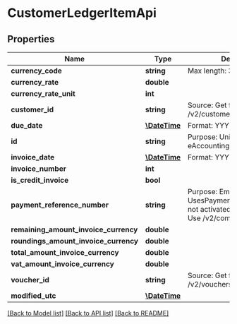 # CustomerLedgerItemApi

## Properties
Name | Type | Description | Notes
------------ | ------------- | ------------- | -------------
**currency_code** | **string** | Max length: 3 characters | 
**currency_rate** | **double** |  | [optional] 
**currency_rate_unit** | **int** |  | [optional] 
**customer_id** | **string** | Source: Get from /v2/customers. | 
**due_date** | [**\DateTime**](\DateTime.md) | Format: YYYY-MM-DD | 
**id** | **string** | Purpose: Unique Id provided by eAccounting | [optional] 
**invoice_date** | [**\DateTime**](\DateTime.md) | Format: YYYY-MM-DD | 
**invoice_number** | **int** |  | 
**is_credit_invoice** | **bool** |  | 
**payment_reference_number** | **string** | Purpose: Empty if UsesPaymentReferenceNumber not activated on the company. Use /v2/companysettings. | [optional] 
**remaining_amount_invoice_currency** | **double** |  | 
**roundings_amount_invoice_currency** | **double** |  | 
**total_amount_invoice_currency** | **double** |  | 
**vat_amount_invoice_currency** | **double** |  | 
**voucher_id** | **string** | Source: Get from /v2/vouchers/{fiscalyearid}. | 
**modified_utc** | [**\DateTime**](\DateTime.md) |  | [optional] 

[[Back to Model list]](../README.md#documentation-for-models) [[Back to API list]](../README.md#documentation-for-api-endpoints) [[Back to README]](../README.md)


